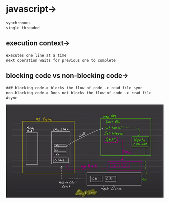 # javascript->
    synchronous
    single threaded

## execution context->

    executes one line at a time
    next operation waits for previous one to complete

## blocking code vs non-blocking code->

    ### blocking code-> blocks the flow of code -> read file sync
    non-blocking code-> Does not blocks the flow of code -> read file Async

![JS Engine](image.png)

